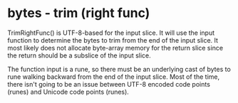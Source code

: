 # bytes - trim (right func)

TrimRightFunc() is UTF-8-based for the input slice. It will use the input function to determine the bytes to trim from the end of the input slice. It most likely does not allocate byte-array memory for the return slice since the return should be a subslice of the input slice.

The function input is a rune, so there must be an underlying cast of bytes to rune walking backward from the end of the input slice. Most of the time, there isn't going to be an issue between UTF-8 encoded code points (runes) and Unicode code points (runes).
